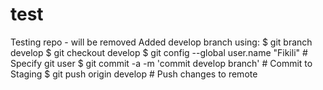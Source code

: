 # test
Testing repo - will be removed
Added develop branch using:
$ git branch develop
$ git checkout develop
$ git config --global user.name "Fikili" # Specify git user
$ git commit -a -m 'commit develop branch' # Commit to Staging
$ git push origin develop # Push changes to remote
